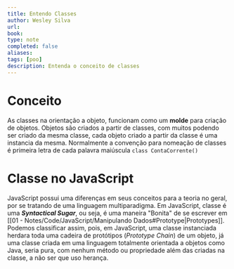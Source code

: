 ```yaml
---
title: Entendo Classes
author: Wesley Silva
url:
book:
type: note
completed: false
aliases:
tags: [poo]
description: Entenda o conceito de classes 
---
```

# Conceito
As classes na orientação a objeto, funcionam como um **molde** para criação de objetos. Objetos são criados a partir de classes, com muitos podendo ser criado da mesma classe, cada objeto criado a partir da classe é uma instancia da mesma. Normalmente a convenção para nomeação de classes é primeira letra de cada palavra maiúscula `class ContaCorrente()`

# Classe no JavaScript
JavaScript possui uma diferenças em seus conceitos para a teoria no geral, por se tratando de uma linguagem multiparadigma.
Em JavaScript, classe é uma **_Syntactical Sugar_**, ou seja, é uma maneira "Bonita" de se escrever em [[01 - Notes/Code/JavaScript/Manipulando Dados#Prototype|Prototypes]]. Podemos classificar assim, pois, em JavaScript, uma classe instanciada herdara toda uma cadeira de protótipos (*Prototype Chain*) de um objeto, já uma classe criada em uma linguagem totalmente orientada a objetos como Java, seria pura, com nenhum método ou propriedade além das criadas na classe, a não ser que uso herança.